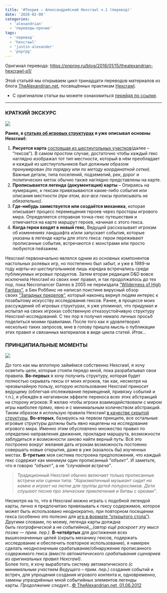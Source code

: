 ```yaml
---
title: '#Теория — Александрийский Hexcrawl ч.1 (перевод)'
date: '2020-02-08'
categories:
  - 'alexandrian'
  - 'переводы-прочие'
tags:
  - 'перевод'
  - 'hexcrawl'
  - 'justin-alexander'
  - 'pnprpg'
---
```


Оригинал перевода: https://pnprpg.ru/blog/2016/01/15/thealexandrian-hexcrawl-p1/

Этой статьёй мы открываем цикл тринадцати переводов материалов из блога [TheAlexandrian.net](http://thealexandrian.net/), посвящённых практикам [Hexcrawl](http://ru.rpg.wikia.com/wiki/%D0%97%D0%B0%D1%87%D0%B8%D1%81%D1%82%D0%BA%D0%B0_%D0%BA%D0%B0%D1%80%D1%82%D1%8B).

- С оригиналом статьи вы можете ознакомиться [перейдя по ссылке](http://thealexandrian.net/wordpress/17308/roleplaying-games/hexcrawl).

---

### КРАТКИЙ ЭКСКУРС

![](images/JwrA1Eb.png)

**Ранее, в [статьях об игровых структурах](http://pnprpg.ru/blog/2014/08/07/thealexandrian-game-structures-p1/) я уже описывал основны Hexcrawl:**

1. **Рисуется карта** [состоящая из шестиугольных участков](https://www.google.com/search?site=&tbm=isch&source=hp&biw=1276&bih=716&q=rpg+hexmap+hexcrawl+map&oq=rpg+hexmap+hexcrawl+map&gs_l=img.3...35587.43462.0.43764.26.25.1.0.0.0.239.2300.10j8j2.20.0....0...1.1.64.img..18.8.815.FxLKL985bcI)(далее – “гексов”). В самом простом случае, достаточно чтобы каждый гекс наглядно изображал тот тип местности, который в нём преобладает и каждый из шестиугольников был должным образом пронумерован *(по порядку или по методу координатной сетки)*. Важные детали, типа поселений, подземелий, рек, дорог и политических меток обычно также наглядно представлены на карте.
2. **Прописывается легенда (документация) карты** – Опираясь на нумерацию, к гексам привязываются какие-либо события или описания местности *(при этом, все-все гексы прописывать не обязательно)*.
3. **Где-нибудь заимствуется или создаётся механика**, которая описывает процесс перемещения героев через просторы игрового мира. Определяется отправная точка-гекс путешествия и отмечается на карте маршрут героев, начиная с этого гекса.
4. **Когда герои входят в новый гекс**, Ведущий рассказывает игрокам об изменениях ландшафта и/или запускает события, которые указаны в легенде карты для этого гекса: герои переживают прописанные события, встречаются с монстрами или просто любуются пейзажем.

Hexcrawl первоначально являлся одним из основных компонентов настольных ролевых игр, но постепенно был забыт, и уже в 1989-м году *карты-из-шестиугольников* лишь изредка встречались среди публикуемых игровых продуктов. Затем вторая редакция D&D вовсе исключила Hexcrawl из своих книг правил, и так продолжалось до тех пор, пока Necromancer Games в 2005 не переиздала [“Wilderness of High Fantasy”](http://www.amazon.com/exec/obidos/ASIN/1588469484/digitalcomics), а Бен Роббинс не написал поистине вирусный обзор своих [“Западных пределов”](http://pnprpg.ru/blog/2014/08/03/grand-experiment-west-marches/), который наконец вернул людям интерес к позабытому искусству исследования гексов. Ранее, в процессе моих рассуждений об игровых структурах, я уже упоминал, что придумал и испытал на своих игроках собственную отказоустойчивую структуру Hexcrawl-исследований. С тех пор я получил немало личных просьб поделиться моими правилами. После того как я удовлетворил несколько таких запросов, мне в голову пришла мысль о публикации этих правил и связанных материалов в виде цикла статей. *Итак…*

### ПРИНЦИПИАЛЬНЫЕ МОМЕНТЫ

![](images/n7tD82U.png)

До того как мы вплотную займёмся собственно Hexcrawl, я хочу осветить цели, которые стояли передо мной, пока разрабатывал свои правила. **Во-первых** я хочу получить структуру, которая будет полностью скрывать гексы от моих игроков, так как, несмотря на чрезвычайную пользу, которую использование Hexcrawl приносит ведущему (облегчая отслеживание пермещений, привязку событий и т.п.), я убеждён в негативном эффекте переноса всех этих абстракций на сторону игроков: Я желаю чтобы игроки взаимодействовали с миром игры наиболее прямо, явно и с минимальным количеством абстракций. Таким образом я использую правила Hexcrawl [в качестве скрытой структуры](http://pnprpg.ru/blog/2014/11/16/thealexandrian-game-structures-p16/). **Во-вторых**, базируясь на первом принципе, все остальные игровые структуры должны быть явно нацелены на исследование игрового мира. Именно этим обусловлено множество правил по определию направления движения, прокладке маршрута, возможности заблудиться и возможности заново найти верный путь: Всё это построено вокруг желания дать игрокам возможность постоянно совершать новые открытия, даже в уже (казалось бы) изученных местах. **В-третьих** моя система построена предположения, что каждый гекс содержит как минимум один прописанный *“объект”*. И заметьте, что я говорю *“объект”*, а не *“случайная встреча”*.

> Традиционный Hexcrawl обычно включает только прописанные встречи или сценки типа: *“Харизматичный музыкант сидит на камне и играет на лютне для группы детей полуросликов. Дети слушают песню про эпические приключения и битвы с орками”*.

Несмотря на то, что в Hexcrawl можно играть с подобной легендой карты, лично я предпочитаю привязывать к гексу содержимое, которое может быть использовано неоднократно, при повторном посещении гекса (особенно это полезно для [игр в формате “открытого стола”](http://pnprpg.ru/blog/2014/08/01/thealexandrian-opening-your-table/)). Другими словами, по моему, легенда карты долждна быть *географической* а не *событийной\_\_(автор ещё раскроет эту мысл позже — прим. пер.)*. **В-четвёртых** для достижения всех вышеозначенных целей (скрыть механику гексов, подержать исследование и обеспечить повторное использование), я намерен сделать неоднозначным срабатывание/обнаружение прописанного содержимого гекса *(вместо автоматического срабатывания сценариев из оригинальных правил Hexcrawl)*.  
Более того, я хочу выработать систему автоматического *(с минимальным участием Ведущего – прим. пер.)* создания событий и встреч, для упрощения создания игрового контента и, одновременно, замены упразднённых мной событийных элементов легенды карты. *Продолжение следует…*[© TheAlexandrian.net, 01.06.2012](http://thealexandrian.net/wordpress/17308/roleplaying-games/hexcrawl)
